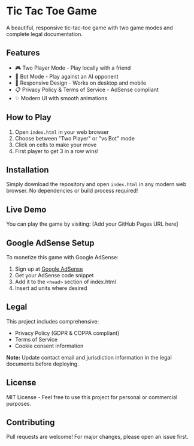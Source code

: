 # Tic Tac Toe Game

A beautiful, responsive tic-tac-toe game with two game modes and complete legal documentation.

## Features

- 🎮 Two Player Mode - Play locally with a friend
- 🤖 Bot Mode - Play against an AI opponent
- 📱 Responsive Design - Works on desktop and mobile
- 📋 Privacy Policy & Terms of Service - AdSense compliant
- ✨ Modern UI with smooth animations

## How to Play

1. Open `index.html` in your web browser
2. Choose between "Two Player" or "vs Bot" mode
3. Click on cells to make your move
4. First player to get 3 in a row wins!

## Installation

Simply download the repository and open `index.html` in any modern web browser. No dependencies or build process required!

## Live Demo

You can play the game by visiting: [Add your GitHub Pages URL here]

## Google AdSense Setup

To monetize this game with Google AdSense:

1. Sign up at [Google AdSense](https://www.google.com/adsense)
2. Get your AdSense code snippet
3. Add it to the `<head>` section of index.html
4. Insert ad units where desired

## Legal

This project includes comprehensive:
- Privacy Policy (GDPR & COPPA compliant)
- Terms of Service
- Cookie consent information

**Note:** Update contact email and jurisdiction information in the legal documents before deploying.

## License

MIT License - Feel free to use this project for personal or commercial purposes.

## Contributing

Pull requests are welcome! For major changes, please open an issue first.
